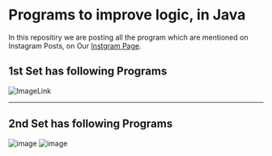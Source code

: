 # Programs to improve logic, in Java

In this repositiry we are posting all the program which are mentioned on Instagram Posts, on Our [Instgram Page](https://www.instagram.com/coding_master_0001/).

1st Set has following Programs 
---
![ImageLink](https://user-images.githubusercontent.com/49482233/225717519-dff2dfbf-1dfb-4f01-ac06-996e9d4e4751.png)

---

2nd Set has following Programs 
---
![image](https://user-images.githubusercontent.com/49482233/225935578-01f1e502-bc4c-458a-838f-2c67848aec25.png)
![image](https://user-images.githubusercontent.com/49482233/225935656-9cae3529-3f47-4226-8c92-1a386833f93f.png)
